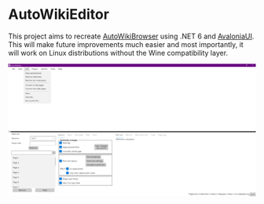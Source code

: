 # AutoWikiEditor

This project aims to recreate [AutoWikiBrowser](https://en.wikipedia.org/wiki/Wikipedia:AutoWikiBrowser) using .NET 6 and [AvaloniaUI](https://avaloniaui.net/). This will make future improvements much easier and most importantly, it will work on Linux distributions without the Wine compatibility layer.

![2022-06-28 version](Screenshot_2022-06-28.png "Screenshot")